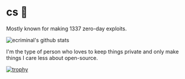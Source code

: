 # cs 💸

Mostly known for making 1337 zero-day exploits.

![ecriminal's github stats](https://github-readme-stats.vercel.app/api?username=ecriminal&theme=dracula&show_icons=true)

I'm the type of person who loves to keep things private and only make things I care less about open-source.

[![trophy](https://github-profile-trophy.vercel.app/?username=ecriminal&theme=dracula&margin-w=15&margin-h=15&column=7)]()
